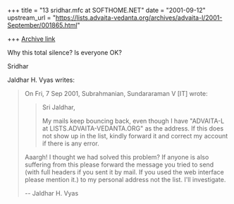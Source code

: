 +++
title = "13 sridhar.mfc at SOFTHOME.NET"
date = "2001-09-12"
upstream_url = "https://lists.advaita-vedanta.org/archives/advaita-l/2001-September/001865.html"

+++
[Archive link](https://lists.advaita-vedanta.org/archives/advaita-l/2001-September/001865.html)

Why this total silence? Is everyone OK?

Sridhar

Jaldhar H. Vyas writes:

> On Fri, 7 Sep 2001, Subrahmanian, Sundararaman V [IT] wrote:
>
> > Sri Jaldhar,
> >
> > My mails keep bouncing back, even though I have
> > "ADVAITA-L at LISTS.ADVAITA-VEDANTA.ORG" as the address.  If this does not show
> > up in the list, kindly forward it and correct my account if there is any
> > error.
> >
>
> Aaargh!  I thought we had solved this problem?  If anyone is also
> suffering from this please forward the message you tried to send (with
> full headers if you sent it by mail.  If you used the web interface please
> mention it.) to my personal address not the list.  I'll investigate.
>
> --
> Jaldhar H. Vyas <jaldhar at braincells.com>

